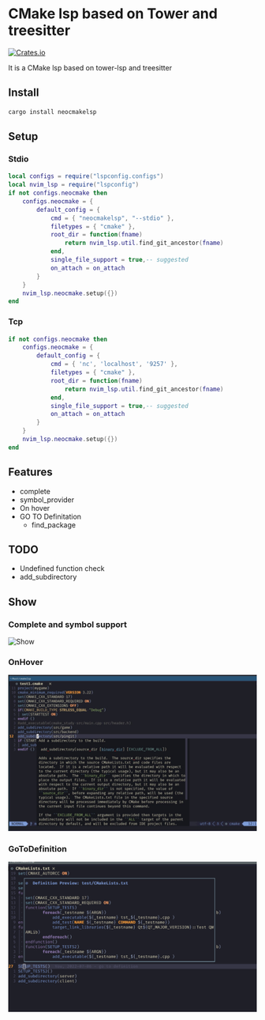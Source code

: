 # CMake lsp based on Tower and treesitter

[![Crates.io](https://img.shields.io/crates/v/neocmakelsp.svg)](https://crates.io/crates/neocmakelsp)

It is a CMake lsp based on tower-lsp and treesitter 

## Install

```bash
cargo install neocmakelsp
```

## Setup

### Stdio

```lua
local configs = require("lspconfig.configs")
local nvim_lsp = require("lspconfig")
if not configs.neocmake then
    configs.neocmake = {
        default_config = {
            cmd = { "neocmakelsp", "--stdio" },
            filetypes = { "cmake" },
            root_dir = function(fname)
                return nvim_lsp.util.find_git_ancestor(fname)
            end,
            single_file_support = true,-- suggested
            on_attach = on_attach
        }
    }
    nvim_lsp.neocmake.setup({})
end
```
### Tcp

```lua
if not configs.neocmake then
    configs.neocmake = {
        default_config = {
            cmd = { 'nc', 'localhost', '9257' },
            filetypes = { "cmake" },
            root_dir = function(fname)
                return nvim_lsp.util.find_git_ancestor(fname)
            end,
            single_file_support = true,-- suggested
            on_attach = on_attach
        }
    }
    nvim_lsp.neocmake.setup({})
end

```


## Features

* complete
* symbol\_provider
* On hover
* GO TO Definitation
	* find\_package

## TODO
* Undefined function check
* add\_subdirectory

## Show

### Complete and symbol support
![Show](https://raw.githubusercontent.com/Decodetalkers/utils/master/cmakelsp/demo.gif)

### OnHover
![Show](https://raw.githubusercontent.com/Decodetalkers/utils/master/cmakelsp/onhover.jpg)

### GoToDefinition
![Show](https://raw.githubusercontent.com/Decodetalkers/utils/master/cmakelsp/definition.png)
